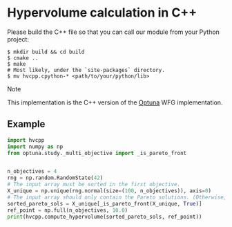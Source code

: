 # Hypervolume calculation in C++

Please build the C++ file so that you can call our module from your Python project:

```shell
$ mkdir build && cd build
$ cmake ..
$ make
# Most likely, under the `site-packages` directory.
$ mv hvcpp.cpython-* <path/to/your/python/lib>
```

> [!NOTE]
> This implementation is the C++ version of the [Optuna](https://github.com/optuna/optuna/blob/master/optuna/_hypervolume/wfg.py) WFG implementation.

## Example

```python
import hvcpp
import numpy as np
from optuna.study._multi_objective import _is_pareto_front


n_objectives = 4
rng = np.random.RandomState(42)
# The input array must be sorted in the first objective.
X_unique = np.unique(rng.normal(size=(100, n_objectives)), axis=0)
# The input array should only contain the Pareto solutions. (Otherwise, the computation becomes inefficient.)
sorted_pareto_sols = X_unique[_is_pareto_front(X_unique, True)]
ref_point = np.full(n_objectives, 10.0)
print(hvcpp.compute_hypervolume(sorted_pareto_sols, ref_point))
```
